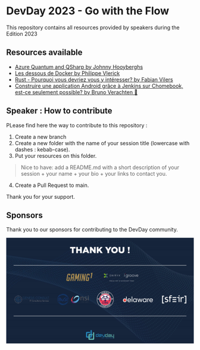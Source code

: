 # DevDay 2023 - Go with the Flow
This repository contains all resources provided by speakers during the Edition 2023

## Resources available

- [Azure Quantum and QSharp by Johnny Hooyberghs](azure-quantum-and-qsharp/README.md)
- [Les dessous de Docker by Philippe Vlerick](les-dessous-de-docker/README.md)
- [Rust - Pourquoi vous devriez vous y intéresser? by Fabian Vilers](rust-pourquoi-vous-devriez-vous-y-int%C3%A9resser-en-2023/README.md)
- [Construire une application Android grâce à Jenkins sur Chomebook, est-ce seulement possible? by Bruno Verachten 🍰](construire-une-application-android-grace-a-jenkins-sur-chomebook-est-ce-seulement-possible/README.md)

## Speaker : How to contribute

PLease find here the way to contribute to this repository : 

1. Create a new branch
2. Create a new folder with the name of your session title (lowercase with dashes : kebab-case). 
3. Put your resources on this folder. 
> Nice to have: add a README.md with a short description of your session + your name + your bio + your links to contact you.
4. Create a Pull Request to main. 

Thank you for your support.

## Sponsors

Thank you to our sponsors for contributing to the DevDay community.

![Sponsors 2023](.attachments/sponsors.jpg)

